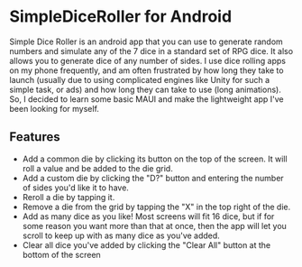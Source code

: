 # SimpleDiceRoller for Android
Simple Dice Roller is an android app that you can use to generate random numbers and simulate any of the 7 dice in a standard set of RPG dice. It also allows you to generate dice of any number of sides.
I use dice rolling apps on my phone frequently, and am often frustrated by how long they take to launch (usually due to using complicated engines like Unity for such a simple task, or ads) and how long they can take to use (long animations). So, I decided to learn some basic MAUI and make the lightweight app I've been looking for myself.

## Features
- Add a common die by clicking its button on the top of the screen. It will roll a value and be added to the die grid.
- Add a custom die by clicking the "D?" button and entering the number of sides you'd like it to have.
- Reroll a die by tapping it.
- Remove a die from the grid by tapping the "X" in the top right of the die.
- Add as many dice as you like! Most screens will fit 16 dice, but if for some reason you want more than that at once, then the app will let you scroll to keep up with as many dice as you've added.
- Clear all dice you've added by clicking the "Clear All" button at the bottom of the screen
